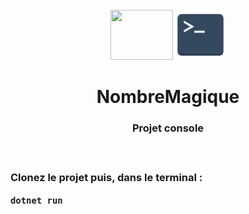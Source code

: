 <br>
<div align="center">
  <img height="80px" width="100px" src="https://cdn.jsdelivr.net/gh/devicons/devicon/icons/csharp/csharp-original.svg" />
  <img height="80px" src="./img/terminal_icon.png">
</div>

<h1 align="center">NombreMagique</h1>

<h3 align="center">Projet console<h3>
<br>



Clonez le projet puis, dans le terminal :
```
dotnet run
```
<br>
